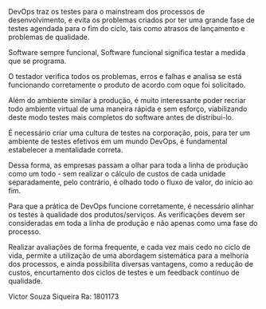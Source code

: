 DevOps traz os testes para o mainstream dos processos de desenvolvimento, e evita os problemas criados por ter uma grande fase de testes agendada para o fim do ciclo, tais como atrasos de lançamento e problemas de qualidade.

Software sempre funcional, Software funcional significa testar a medida que se programa.

O testador verifica todos os problemas, erros e falhas e analisa se está funcionando corretamente o produto de acordo com oque foi solicitado.

Além do ambiente similar à produção, é muito interessante poder recriar todo ambiente virtual de uma maneira rápida e sem esforço, viabilizando deste modo testes mais completos do software antes de distribui-lo.

É necessário criar uma cultura de testes na corporação, pois, para ter um ambiente de testes efetivos em um mundo DevOps, é fundamental estabelecer a mentalidade correta.

Dessa forma, as empresas passam a olhar para toda a linha de produção como um todo - sem realizar o cálculo de custos de cada unidade separadamente, pelo contrário, é olhado todo o fluxo de valor, do início ao fim.

Para que a prática de DevOps funcione corretamente, é necessário alinhar os testes à qualidade dos produtos/serviços. As verificações devem ser consideradas em toda a linha de produção e não apenas como uma fase do processo.

Realizar avaliações de forma frequente, e cada vez mais cedo no ciclo de vida, permite a utilização de uma abordagem sistemática para a melhoria dos processos, e ainda possibilita diversas vantagens, como a redução de custos, encurtamento dos ciclos de testes e um feedback contínuo de qualidade.

Victor Souza Siqueira Ra: 1801173
